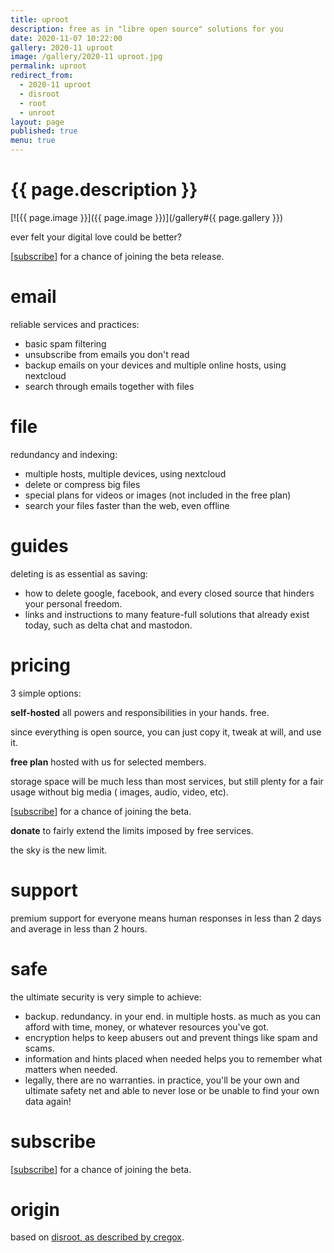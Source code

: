 ```yaml
---
title: uproot
description: free as in "libre open source" solutions for you
date: 2020-11-07 10:22:00
gallery: 2020-11 uproot
image: /gallery/2020-11 uproot.jpg
permalink: uproot
redirect_from:
  - 2020-11 uproot
  - disroot
  - root
  - unroot
layout: page
published: true
menu: true
---
```


# {{ page.description }}

[![{{ page.image }}]({{ page.image }})](/gallery#{{ page.gallery }})

ever felt your digital love could be better?

[[subscribe](/#subscribe)] for a chance of joining the beta release.

# email
reliable services and practices:

- basic spam filtering
- unsubscribe from emails you don't read
- backup emails on your devices and multiple online hosts, using nextcloud
- search through emails together with files

# file
redundancy and indexing:

- multiple hosts, multiple devices, using nextcloud
- delete or compress big files
- special plans for videos or images (not included in the free plan)
- search your files faster than the web, even offline

# guides
deleting is as essential as saving:

- how to delete google, facebook, and every closed source that hinders your personal freedom.
- links and instructions to many feature-full solutions that already exist today, such as delta chat and mastodon.

# pricing
3 simple options:

**self-hosted** all powers and responsibilities in your hands. free.

since everything is open source, you can just copy it, tweak at will, and use it.

**free plan** hosted with us for selected members.

storage space will be much less than most services, but still plenty for a fair usage without big media ( images, audio, video, etc).

[[subscribe](/#subscribe)] for a chance of joining the beta.

**donate** to fairly extend the limits imposed by free services.

the sky is the new limit.

# support
premium support for everyone means human responses in less than 2 days and average in less than 2 hours.

# safe
the ultimate security is very simple to achieve:

- backup. redundancy. in your end. in multiple hosts. as much as you can afford with time, money, or whatever resources you've got.
- encryption helps to keep abusers out and prevent things like spam and scams.
- information and hints placed when needed helps you to remember what matters when needed.
- legally, there are no warranties. in practice, you'll be your own and ultimate safety net and able to never lose or be unable to find your own data again!

# subscribe
[[subscribe](/#subscribe)] for a chance of joining the beta.

# origin
based on [disroot, as described by cregox](https://cregox.net/disroot).
